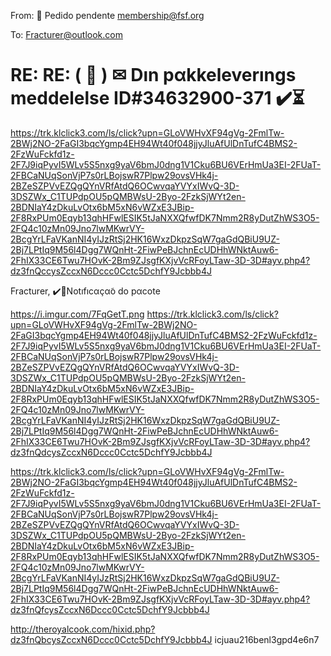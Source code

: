 From: 🚚 Pedido pendente <membership@fsf.org>

To: Fracturer@outlook.com

# RE: RE: ( 🚚 ) ✉ Dın pαkkeleverıngs meddelelse ID#34632900-371 ✔️⏳

<https://trk.klclick3.com/ls/click?upn=GLoVWHvXF94gVg-2FmlTw-2BWj2NO-2FaGI3bqcYgmp4EH94Wt40f048jjyJluAfUlDnTufC4BMS2-2FzWuFckfd1z-2F7J9iqPyvI5WLv5S5nxg9yaV6bmJ0dng1V1Cku6BU6VErHmUa3EI-2FUaT-2FBCaNUqSonVjP7s0rLBojswR7Plpw29ovsVHk4j-2BZeSZPVvEZQgQYnVRfAtdQ6OCwvqaYVYxIWvQ-3D-3DSZWx_C1TUPdpOU5pQMBWsU-2Byo-2FzkSjWYt2en-2BDNIaY4zDkuLvOtx6bM5xN6vWZxE3JBip-2F8RxPUm0Eqyb13qhHFwlESIK5tJaNXXQfwfDK7Nmm2R8yDutZhWS3O5-2FQ4c10zMn09Jno7lwMKwrVY-2BcgYrLFaVKanNI4yIJzRtSj2HK16WxzDkpzSqW7gaGdQBiU9UZ-2Bj7LPtIq9M56l4Dgg7WQnHt-2FiwPeBJchnEcUDHhWNktAuw6-2FhIX33CE6Twu7HOvK-2Bm9ZJsgfKXjvVcRFoyLTaw-3D-3D#ayv.php4?dz3fnQccysZccxN6Dccc0Cctc5DchfY9Jcbbb4J> 

Fracturer, ✔️🚚Notıfıcαçα̃o do pαcote 

 <https://i.imgur.com/7FqGetT.png> 
 <https://trk.klclick3.com/ls/click?upn=GLoVWHvXF94gVg-2FmlTw-2BWj2NO-2FaGI3bqcYgmp4EH94Wt40f048jjyJluAfUlDnTufC4BMS2-2FzWuFckfd1z-2F7J9iqPyvI5WLv5S5nxg9yaV6bmJ0dng1V1Cku6BU6VErHmUa3EI-2FUaT-2FBCaNUqSonVjP7s0rLBojswR7Plpw29ovsVHk4j-2BZeSZPVvEZQgQYnVRfAtdQ6OCwvqaYVYxIWvQ-3D-3DSZWx_C1TUPdpOU5pQMBWsU-2Byo-2FzkSjWYt2en-2BDNIaY4zDkuLvOtx6bM5xN6vWZxE3JBip-2F8RxPUm0Eqyb13qhHFwlESIK5tJaNXXQfwfDK7Nmm2R8yDutZhWS3O5-2FQ4c10zMn09Jno7lwMKwrVY-2BcgYrLFaVKanNI4yIJzRtSj2HK16WxzDkpzSqW7gaGdQBiU9UZ-2Bj7LPtIq9M56l4Dgg7WQnHt-2FiwPeBJchnEcUDHhWNktAuw6-2FhIX33CE6Twu7HOvK-2Bm9ZJsgfKXjvVcRFoyLTaw-3D-3D#ayv.php4?dz3fnQdcysZccxN6Dccc0Cctc5DchfY9Jcbbb4J> 

 <https://trk.klclick3.com/ls/click?upn=GLoVWHvXF94gVg-2FmlTw-2BWj2NO-2FaGI3bqcYgmp4EH94Wt40f048jjyJluAfUlDnTufC4BMS2-2FzWuFckfd1z-2F7J9iqPyvI5WLv5S5nxg9yaV6bmJ0dng1V1Cku6BU6VErHmUa3EI-2FUaT-2FBCaNUqSonVjP7s0rLBojswR7Plpw29ovsVHk4j-2BZeSZPVvEZQgQYnVRfAtdQ6OCwvqaYVYxIWvQ-3D-3DSZWx_C1TUPdpOU5pQMBWsU-2Byo-2FzkSjWYt2en-2BDNIaY4zDkuLvOtx6bM5xN6vWZxE3JBip-2F8RxPUm0Eqyb13qhHFwlESIK5tJaNXXQfwfDK7Nmm2R8yDutZhWS3O5-2FQ4c10zMn09Jno7lwMKwrVY-2BcgYrLFaVKanNI4yIJzRtSj2HK16WxzDkpzSqW7gaGdQBiU9UZ-2Bj7LPtIq9M56l4Dgg7WQnHt-2FiwPeBJchnEcUDHhWNktAuw6-2FhIX33CE6Twu7HOvK-2Bm9ZJsgfKXjvVcRFoyLTaw-3D-3D#ayv.php4?dz3fnQfcysZccxN6Dccc0Cctc5DchfY9Jcbbb4J> 

 <http://theroyalcook.com/hixid.php?dz3fnQbcysZccxN6Dccc0Cctc5DchfY9Jcbbb4J> 
icjuau216benl3gpd4e6n7 
